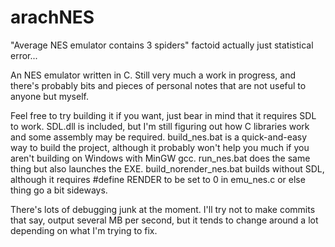 # arachNES
"Average NES emulator contains 3 spiders" factoid actually just statistical error...

An NES emulator written in C. Still very much a work in progress, and there's probably bits and pieces of personal notes that are not useful to anyone but myself.

Feel free to try building it if you want, just bear in mind that it requires SDL to work. SDL.dll is included, but I'm still figuring out how C libraries work and some assembly may be required. build_nes.bat is a quick-and-easy way to build the project, although it probably won't help you much if you aren't building on Windows with MinGW gcc. run_nes.bat does the same thing but also launches the EXE. build_norender_nes.bat builds without SDL, although it requires #define RENDER to be set to 0 in emu_nes.c or else thing go a bit sideways.

There's lots of debugging junk at the moment. I'll try not to make commits that say, output several MB per second, but it tends to change around a lot depending on what I'm trying to fix.